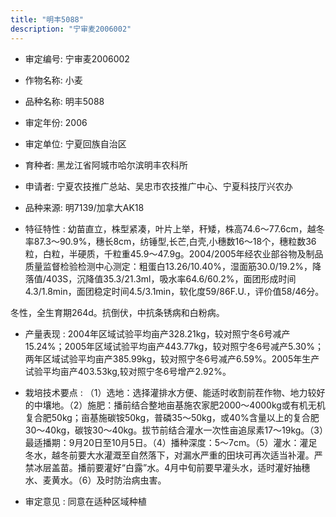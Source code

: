 ```yaml
---
title: "明丰5088"
description: "宁审麦2006002"
---
```

* 审定编号:  宁审麦2006002

*  作物名称:  小麦

*  品种名称:  明丰5088

*  审定年份:  2006

*  审定单位:  宁夏回族自治区

* 育种者:  黑龙江省阿城市哈尔滨明丰农科所

*  申请者:  宁夏农技推广总站、吴忠市农技推广中心、宁夏科技厅兴农办

*  品种来源:  明7139/加拿大AK18

*  特征特性 : 
幼苗直立，株型紧凑，叶片上举，秆矮，株高74.6～77.6cm，越冬率87.3～90.9%，穗长8cm，纺锤型,长芒,白壳,小穗数16～18个，穗粒数36粒，白粒，半硬质，千粒重45.9～47.9g。2004/2005年经农业部谷物及制品质量监督检验检测中心测定：粗蛋白13.26/10.40%，湿面筋30.0/19.2%，降落值/403S，沉降值35.3/21.3ml，吸水率64.6/60.2%，面团形成时间4.3/1.8min，面团稳定时间4.5/3.1min，软化度59/86F.U.，评价值58/46分。
冬性，全生育期264d。抗倒伏，中抗条锈病和白粉病。

 
*  产量表现 : 
2004年区域试验平均亩产328.21kg，较对照宁冬6号减产15.24%；2005年区域试验平均亩产443.77kg，较对照宁冬6号减产5.30%；两年区域试验平均亩产385.99kg，较对照宁冬6号减产6.59%。2005年生产试验平均亩产403.53kg,较对照宁冬6号增产2.92%。

*  栽培技术要点 : 
（1）选地：选择灌排水方便、能适时收割前茬作物、地力较好的中壤地。（2）施肥：播前结合整地亩基施农家肥2000～4000kg或有机无机复合肥50kg；亩基施碳铵50kg，普磷35～50kg，或40%含量以上的复合肥30～40kg，碳铵30～40kg。拔节前结合灌水一次性亩追尿素17～19kg。（3）最适播期：9月20日至10月5日。（4）播种深度：5～7cm。（5）灌水：灌足冬水，越冬前要大水灌溉至自然落下，对漏水严重的田块可再次适当补灌。严禁冰层盖苗。播前要灌好“白露”水。4月中旬前要早灌头水，适时灌好抽穗水、麦黄水。（6）及时防治病虫害。

*  审定意见 : 
同意在适种区域种植
